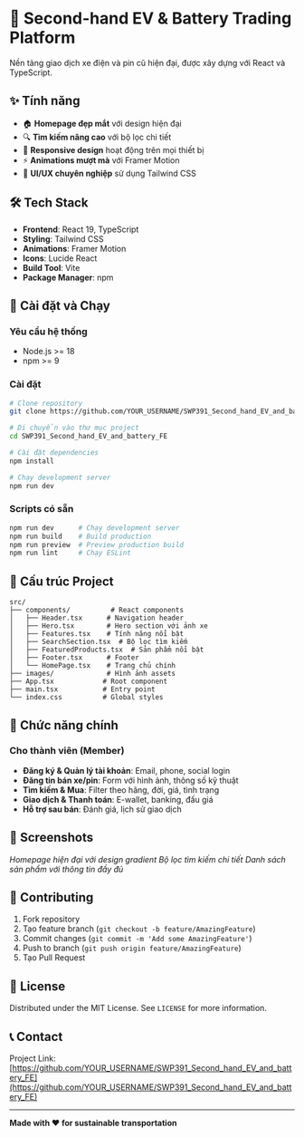 # 🚗 Second-hand EV & Battery Trading Platform

Nền tảng giao dịch xe điện và pin cũ hiện đại, được xây dựng với React và TypeScript.

## ✨ Tính năng

- 🏠 **Homepage đẹp mắt** với design hiện đại
- 🔍 **Tìm kiếm nâng cao** với bộ lọc chi tiết
- 📱 **Responsive design** hoạt động trên mọi thiết bị
- ⚡ **Animations mượt mà** với Framer Motion
- 🎨 **UI/UX chuyên nghiệp** sử dụng Tailwind CSS

## 🛠️ Tech Stack

- **Frontend**: React 19, TypeScript
- **Styling**: Tailwind CSS
- **Animations**: Framer Motion
- **Icons**: Lucide React
- **Build Tool**: Vite
- **Package Manager**: npm

## 🚀 Cài đặt và Chạy

### Yêu cầu hệ thống

- Node.js >= 18
- npm >= 9

### Cài đặt

```bash
# Clone repository
git clone https://github.com/YOUR_USERNAME/SWP391_Second_hand_EV_and_battery_FE.git

# Di chuyển vào thư mục project
cd SWP391_Second_hand_EV_and_battery_FE

# Cài đặt dependencies
npm install

# Chạy development server
npm run dev
```

### Scripts có sẵn

```bash
npm run dev      # Chạy development server
npm run build    # Build production
npm run preview  # Preview production build
npm run lint     # Chạy ESLint
```

## 📂 Cấu trúc Project

```
src/
├── components/          # React components
│   ├── Header.tsx      # Navigation header
│   ├── Hero.tsx        # Hero section với ảnh xe
│   ├── Features.tsx    # Tính năng nổi bật
│   ├── SearchSection.tsx  # Bộ lọc tìm kiếm
│   ├── FeaturedProducts.tsx  # Sản phẩm nổi bật
│   ├── Footer.tsx      # Footer
│   └── HomePage.tsx    # Trang chủ chính
├── images/             # Hình ảnh assets
├── App.tsx            # Root component
├── main.tsx           # Entry point
└── index.css          # Global styles

```

## 🎯 Chức năng chính

### Cho thành viên (Member)

- **Đăng ký & Quản lý tài khoản**: Email, phone, social login
- **Đăng tin bán xe/pin**: Form với hình ảnh, thông số kỹ thuật
- **Tìm kiếm & Mua**: Filter theo hãng, đời, giá, tình trạng
- **Giao dịch & Thanh toán**: E-wallet, banking, đấu giá
- **Hỗ trợ sau bán**: Đánh giá, lịch sử giao dịch

## 🌟 Screenshots

_Homepage hiện đại với design gradient_
_Bộ lọc tìm kiếm chi tiết_
_Danh sách sản phẩm với thông tin đầy đủ_

## 🤝 Contributing

1. Fork repository
2. Tạo feature branch (`git checkout -b feature/AmazingFeature`)
3. Commit changes (`git commit -m 'Add some AmazingFeature'`)
4. Push to branch (`git push origin feature/AmazingFeature`)
5. Tạo Pull Request

## 📝 License

Distributed under the MIT License. See `LICENSE` for more information.

## 📞 Contact

Project Link: [https://github.com/YOUR_USERNAME/SWP391_Second_hand_EV_and_battery_FE](https://github.com/YOUR_USERNAME/SWP391_Second_hand_EV_and_battery_FE)

---

**Made with ❤️ for sustainable transportation**
